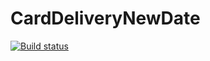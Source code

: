 # CardDeliveryNewDate
[![Build status](https://ci.appveyor.com/api/projects/status/cyraci21t8xxuljy?svg=true)](https://ci.appveyor.com/project/Oleg2394/carddeliverynewdate)
